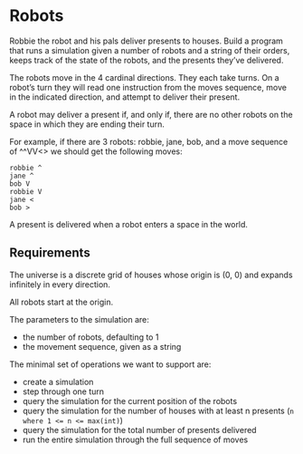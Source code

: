 # Robots

Robbie the robot and his pals deliver presents to houses. Build a program that runs a simulation given a number of robots and a string of their orders, keeps track of the state of the robots, and the presents they’ve delivered.

The robots move in the 4 cardinal directions. They each take turns. On a robot’s turn they will read one instruction from the moves sequence, move in the indicated direction, and attempt to deliver their present.

A robot may deliver a present if, and only if, there are no other robots on the space in which they are ending their turn.

For example, if there are 3 robots: robbie, jane, bob, and a move sequence of ^^VV<> we should get the following moves:

```
robbie ^
jane ^
bob V
robbie V
jane <
bob >
```

A present is delivered when a robot enters a space in the world.

## Requirements
The universe is a discrete grid of houses whose origin is (0, 0) and expands infinitely in every direction.

All robots start at the origin.

The parameters to the simulation are:

  * the number of robots, defaulting to 1
  * the movement sequence, given as a string

The minimal set of operations we want to support are:

  * create a simulation
  * step through one turn
  * query the simulation for the current position of the robots
  * query the simulation for the number of houses with at least n presents (`n where 1 <= n <= max(int)`)
  * query the simulation for the total number of presents delivered
  * run the entire simulation through the full sequence of moves
